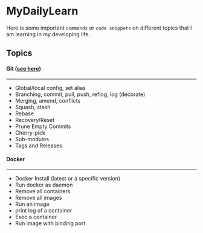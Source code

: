 # MyDailyLearn
Here is some important `commands` or `code snippets` on different topics that I am learning in my developing life.

## Topics
#### Git ([see here](https://github.com/sajibcse68/MyDailyLearn/blob/master/Git/GitCommands.md))
---
* Global/local config, set alias
* Branching, commit, pull, push, reflog, log (decorate)
* Merging, amend, conflicts
* Squash, stash
* Rebase
* Recovery/Reset
* Prune Empty Commits
* Cherry-pick
* Sub-modules
* Tags and Releases

#### Docker
---
* Docker Install (latest or a specific version)
* Run docker as daemon
* Remove all containers
* Remove all images
* Run an image
* print log of a container
* Exec a container
* Run image with binding port

